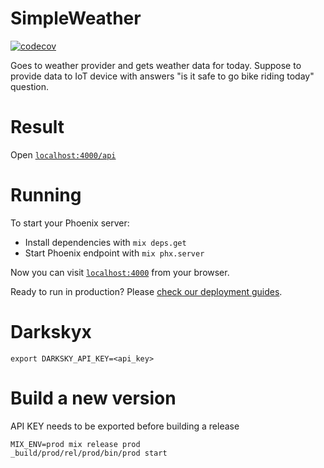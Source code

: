 # SimpleWeather

[![codecov](https://codecov.io/gh/kiote/simple_weather/branch/master/graph/badge.svg)](https://codecov.io/gh/kiote/simple_weather)

Goes to weather provider and gets weather data for today.
Suppose to provide data to IoT device with answers "is it safe to go bike riding today" question.

# Result

Open [`localhost:4000/api`](http:localhost:4000/api)

# Running

To start your Phoenix server:

  * Install dependencies with `mix deps.get`
  * Start Phoenix endpoint with `mix phx.server`

Now you can visit [`localhost:4000`](http://localhost:4000) from your browser.

Ready to run in production? Please [check our deployment guides](https://hexdocs.pm/phoenix/deployment.html).

# Darkskyx

`export DARKSKY_API_KEY=<api_key>`

# Build a new version

API KEY needs to be exported before building a release

```
MIX_ENV=prod mix release prod
_build/prod/rel/prod/bin/prod start
```
